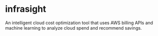 # infrasight
An intelligent cloud cost optimization tool that uses AWS billing APIs and machine learning to analyze cloud spend and recommend savings.
